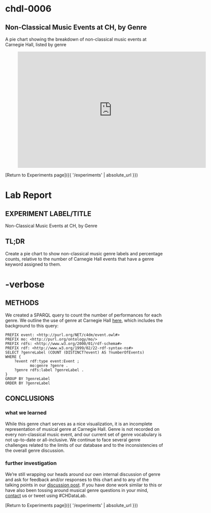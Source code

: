 # chdl-0006

## Non-Classical Music Events at CH, by Genre

A pie chart showing the breakdown of non-classical music events at Carnegie Hall, listed by genre

<figure class="chart_container">
<iframe 
width="600" height="371" seamless frameborder="0" scrolling="no" src="https://docs.google.com/spreadsheets/d/e/2PACX-1vT5gc-Sbf98tt9n53vlMMEhc4RTKaC3fgq-QDF-5X3dm12CsGHBnkAavBflTxrkgWmR_Q53uU_2Jxgr/pubchart?oid=755660071&amp;format=interactive">
</iframe>
</figure>

[Return to Experiments page]({{ '/experiments' | absolute_url }})

# Lab Report

## EXPERIMENT LABEL/TITLE
Non-Classical Music Events at CH, by Genre

## TL;DR
Create a pie chart to show non-classical music genre labels and percentage counts, relative to the number of Carnegie Hall events that have a genre keyword assigned to them.

# -verbose

## METHODS
We created a SPARQL query to count the number of performances for each genre. We outline the use of genre at Carnegie Hall <a href="https://carnegiehall.github.io/datalab/2020/04/10/musicalgenres.html" target="_blank">here</a>, which includes the background to this query:

```
PREFIX event: <http://purl.org/NET/c4dm/event.owl#>
PREFIX mo: <http://purl.org/ontology/mo/>
PREFIX rdfs: <http://www.w3.org/2000/01/rdf-schema#>
PREFIX rdf: <http://www.w3.org/1999/02/22-rdf-syntax-ns#>
SELECT ?genreLabel (COUNT (DISTINCT?event) AS ?numberOfEvents) 
WHERE {
    ?event rdf:type event:Event ;
           mo:genre ?genre .
    ?genre rdfs:label ?genreLabel .
}
GROUP BY ?genreLabel
ORDER BY ?genreLabel
```

## CONCLUSIONS
### what we learned
While this genre chart serves as a nice visualization, it is an incomplete representation of musical genre at Carnegie Hall. Genre is not recorded on every non-classical music event, and our current set of genre vocabulary is not up-to-date or all-inclusive. We continue to face several genre challenges related to the limits of our database and to the inconsistencies of the overall genre discussion.

### further investigation 
We’re still wrapping our heads around our own internal discussion of genre and ask for feedback and/or responses to this chart and to any of the talking points in our <a href="https://carnegiehall.github.io/datalab/2020/04/10/musicalgenres.html" target="_blank">discussion post</a>. If you have done work similar to this or have also been tossing around musical genre questions in your mind, [contact](/contact.md) us or tweet using #CHDataLab.


[Return to Experiments page]({{ '/experiments' | absolute_url }})
